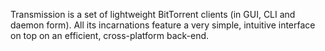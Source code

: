 Transmission is a set of lightweight BitTorrent clients (in GUI, CLI and daemon form). All its incarnations feature a very simple, intuitive interface on top on an efficient, cross-platform back-end. 